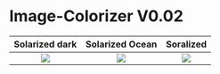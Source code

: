 # Image-Colorizer V0.02

Solarized dark             |  Solarized Ocean          | Soralized
:-------------------------:|:-------------------------:|:-------------------------:
![](https://...Dark.png)   |![](https://...Ocean.png)  |![](https://...Ocean.png)
